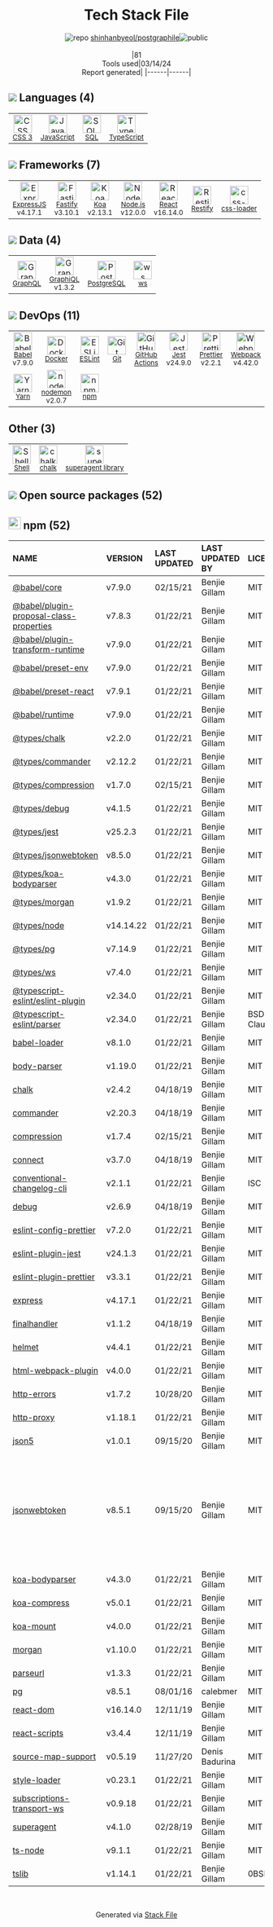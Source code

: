 <!--
&lt;--- Readme.md Snippet without images Start ---&gt;
## Tech Stack
shinhanbyeol/postgraphile is built on the following main stack:

- [JavaScript](https://developer.mozilla.org/en-US/docs/Web/JavaScript) – Languages
- [SQL](https://en.wikipedia.org/wiki/SQL) – Languages
- [TypeScript](http://www.typescriptlang.org) – Languages
- [ExpressJS](http://expressjs.com/) – Microframeworks (Backend)
- [Fastify](http://www.fastify.io/) – Microframeworks (Backend)
- [Koa](http://koajs.com/) – Microframeworks (Backend)
- [Node.js](http://nodejs.org/) – Frameworks (Full Stack)
- [React](https://reactjs.org/) – Javascript UI Libraries
- [Restify](http://restify.com/) – Microframeworks (Backend)
- [css-loader](https://github.com/webpack-contrib/css-loader) – CSS Pre-processors / Extensions
- [GraphQL](http://graphql.org/) – Query Languages
- [GraphiQL](https://github.com/graphql/graphiql) – Database Tools
- [PostgreSQL](http://www.postgresql.org/) – Databases
- [ws](https://github.com/websockets/ws) – Realtime Backend / API
- [Babel](http://babeljs.io/) – JavaScript Compilers
- [Docker](https://www.docker.com/) – Virtual Machine Platforms & Containers
- [ESLint](http://eslint.org/) – Code Review
- [GitHub Actions](https://github.com/features/actions) – Continuous Integration
- [Jest](http://facebook.github.io/jest/) – Javascript Testing Framework
- [Prettier](https://prettier.io/) – Code Review
- [Webpack](http://webpack.js.org) – JS Build Tools / JS Task Runners
- [Yarn](https://yarnpkg.com/) – Front End Package Manager
- [nodemon](http://nodemon.io/) – node.js Application Monitoring
- [Shell](https://en.wikipedia.org/wiki/Shell_script) – Shells

Full tech stack [here](/techstack.md)

&lt;--- Readme.md Snippet without images End ---&gt;

&lt;--- Readme.md Snippet with images Start ---&gt;
## Tech Stack
shinhanbyeol/postgraphile is built on the following main stack:

- <img width='25' height='25' src='https://img.stackshare.io/service/1209/javascript.jpeg' alt='JavaScript'/> [JavaScript](https://developer.mozilla.org/en-US/docs/Web/JavaScript) – Languages
- <img width='25' height='25' src='https://img.stackshare.io/service/2271/default_068d33483bba6b81ee13fbd4dc7aab9780896a54.png' alt='SQL'/> [SQL](https://en.wikipedia.org/wiki/SQL) – Languages
- <img width='25' height='25' src='https://img.stackshare.io/service/1612/bynNY5dJ.jpg' alt='TypeScript'/> [TypeScript](http://www.typescriptlang.org) – Languages
- <img width='25' height='25' src='https://img.stackshare.io/service/1163/hashtag.png' alt='ExpressJS'/> [ExpressJS](http://expressjs.com/) – Microframeworks (Backend)
- <img width='25' height='25' src='https://img.stackshare.io/service/7609/24939410.png' alt='Fastify'/> [Fastify](http://www.fastify.io/) – Microframeworks (Backend)
- <img width='25' height='25' src='https://img.stackshare.io/service/1726/5055057.png' alt='Koa'/> [Koa](http://koajs.com/) – Microframeworks (Backend)
- <img width='25' height='25' src='https://img.stackshare.io/service/1011/n1JRsFeB_400x400.png' alt='Node.js'/> [Node.js](http://nodejs.org/) – Frameworks (Full Stack)
- <img width='25' height='25' src='https://img.stackshare.io/service/1020/OYIaJ1KK.png' alt='React'/> [React](https://reactjs.org/) – Javascript UI Libraries
- <img width='25' height='25' src='https://img.stackshare.io/service/2260/AUuZro2V_400x400.png' alt='Restify'/> [Restify](http://restify.com/) – Microframeworks (Backend)
- <img width='25' height='25' src='https://img.stackshare.io/service/8074/default_d2b16fd6997fb2e164de645a34f9b8d5a880d999.png' alt='css-loader'/> [css-loader](https://github.com/webpack-contrib/css-loader) – CSS Pre-processors / Extensions
- <img width='25' height='25' src='https://img.stackshare.io/service/3820/12972006.png' alt='GraphQL'/> [GraphQL](http://graphql.org/) – Query Languages
- <img width='25' height='25' src='https://img.stackshare.io/service/7879/GraphiQL.png' alt='GraphiQL'/> [GraphiQL](https://github.com/graphql/graphiql) – Database Tools
- <img width='25' height='25' src='https://img.stackshare.io/service/1028/ASOhU5xJ.png' alt='PostgreSQL'/> [PostgreSQL](http://www.postgresql.org/) – Databases
- <img width='25' height='25' src='https://img.stackshare.io/service/11381/no-img-open-source.png' alt='ws'/> [ws](https://github.com/websockets/ws) – Realtime Backend / API
- <img width='25' height='25' src='https://img.stackshare.io/service/2739/-1wfGjNw.png' alt='Babel'/> [Babel](http://babeljs.io/) – JavaScript Compilers
- <img width='25' height='25' src='https://img.stackshare.io/service/586/n4u37v9t_400x400.png' alt='Docker'/> [Docker](https://www.docker.com/) – Virtual Machine Platforms & Containers
- <img width='25' height='25' src='https://img.stackshare.io/service/3337/Q4L7Jncy.jpg' alt='ESLint'/> [ESLint](http://eslint.org/) – Code Review
- <img width='25' height='25' src='https://img.stackshare.io/service/11563/actions.png' alt='GitHub Actions'/> [GitHub Actions](https://github.com/features/actions) – Continuous Integration
- <img width='25' height='25' src='https://img.stackshare.io/service/830/jest.png' alt='Jest'/> [Jest](http://facebook.github.io/jest/) – Javascript Testing Framework
- <img width='25' height='25' src='https://img.stackshare.io/service/7035/default_66f265943abed56bcdbfca1c866a4261b1fbb063.jpg' alt='Prettier'/> [Prettier](https://prettier.io/) – Code Review
- <img width='25' height='25' src='https://img.stackshare.io/service/1682/IMG_4636.PNG' alt='Webpack'/> [Webpack](http://webpack.js.org) – JS Build Tools / JS Task Runners
- <img width='25' height='25' src='https://img.stackshare.io/service/5848/44mC-kJ3.jpg' alt='Yarn'/> [Yarn](https://yarnpkg.com/) – Front End Package Manager
- <img width='25' height='25' src='https://img.stackshare.io/service/5577/preview.png' alt='nodemon'/> [nodemon](http://nodemon.io/) – node.js Application Monitoring
- <img width='25' height='25' src='https://img.stackshare.io/service/4631/default_c2062d40130562bdc836c13dbca02d318205a962.png' alt='Shell'/> [Shell](https://en.wikipedia.org/wiki/Shell_script) – Shells

Full tech stack [here](/techstack.md)

&lt;--- Readme.md Snippet with images End ---&gt;
-->
<div align="center">

# Tech Stack File
![](https://img.stackshare.io/repo.svg "repo") [shinhanbyeol/postgraphile](https://github.com/shinhanbyeol/postgraphile)![](https://img.stackshare.io/public_badge.svg "public")
<br/><br/>
|81<br/>Tools used|03/14/24 <br/>Report generated|
|------|------|
</div>

## <img src='https://img.stackshare.io/languages.svg'/> Languages (4)
<table><tr>
  <td align='center'>
  <img width='36' height='36' src='https://img.stackshare.io/service/6727/css.png' alt='CSS 3'>
  <br>
  <sub><a href="https://developer.mozilla.org/en-US/docs/Web/CSS/CSS3">CSS 3</a></sub>
  <br>
  <sub></sub>
</td>

<td align='center'>
  <img width='36' height='36' src='https://img.stackshare.io/service/1209/javascript.jpeg' alt='JavaScript'>
  <br>
  <sub><a href="https://developer.mozilla.org/en-US/docs/Web/JavaScript">JavaScript</a></sub>
  <br>
  <sub></sub>
</td>

<td align='center'>
  <img width='36' height='36' src='https://img.stackshare.io/service/2271/default_068d33483bba6b81ee13fbd4dc7aab9780896a54.png' alt='SQL'>
  <br>
  <sub><a href="https://en.wikipedia.org/wiki/SQL">SQL</a></sub>
  <br>
  <sub></sub>
</td>

<td align='center'>
  <img width='36' height='36' src='https://img.stackshare.io/service/1612/bynNY5dJ.jpg' alt='TypeScript'>
  <br>
  <sub><a href="http://www.typescriptlang.org">TypeScript</a></sub>
  <br>
  <sub></sub>
</td>

</tr>
</table>

## <img src='https://img.stackshare.io/frameworks.svg'/> Frameworks (7)
<table><tr>
  <td align='center'>
  <img width='36' height='36' src='https://img.stackshare.io/service/1163/hashtag.png' alt='ExpressJS'>
  <br>
  <sub><a href="http://expressjs.com/">ExpressJS</a></sub>
  <br>
  <sub>v4.17.1</sub>
</td>

<td align='center'>
  <img width='36' height='36' src='https://img.stackshare.io/service/7609/24939410.png' alt='Fastify'>
  <br>
  <sub><a href="http://www.fastify.io/">Fastify</a></sub>
  <br>
  <sub>v3.10.1</sub>
</td>

<td align='center'>
  <img width='36' height='36' src='https://img.stackshare.io/service/1726/5055057.png' alt='Koa'>
  <br>
  <sub><a href="http://koajs.com/">Koa</a></sub>
  <br>
  <sub>v2.13.1</sub>
</td>

<td align='center'>
  <img width='36' height='36' src='https://img.stackshare.io/service/1011/n1JRsFeB_400x400.png' alt='Node.js'>
  <br>
  <sub><a href="http://nodejs.org/">Node.js</a></sub>
  <br>
  <sub>v12.0.0</sub>
</td>

<td align='center'>
  <img width='36' height='36' src='https://img.stackshare.io/service/1020/OYIaJ1KK.png' alt='React'>
  <br>
  <sub><a href="https://reactjs.org/">React</a></sub>
  <br>
  <sub>v16.14.0</sub>
</td>

<td align='center'>
  <img width='36' height='36' src='https://img.stackshare.io/service/2260/AUuZro2V_400x400.png' alt='Restify'>
  <br>
  <sub><a href="http://restify.com/">Restify</a></sub>
  <br>
  <sub></sub>
</td>

<td align='center'>
  <img width='36' height='36' src='https://img.stackshare.io/service/8074/default_d2b16fd6997fb2e164de645a34f9b8d5a880d999.png' alt='css-loader'>
  <br>
  <sub><a href="https://github.com/webpack-contrib/css-loader">css-loader</a></sub>
  <br>
  <sub></sub>
</td>

</tr>
</table>

## <img src='https://img.stackshare.io/databases.svg'/> Data (4)
<table><tr>
  <td align='center'>
  <img width='36' height='36' src='https://img.stackshare.io/service/3820/12972006.png' alt='GraphQL'>
  <br>
  <sub><a href="http://graphql.org/">GraphQL</a></sub>
  <br>
  <sub></sub>
</td>

<td align='center'>
  <img width='36' height='36' src='https://img.stackshare.io/service/7879/GraphiQL.png' alt='GraphiQL'>
  <br>
  <sub><a href="https://github.com/graphql/graphiql">GraphiQL</a></sub>
  <br>
  <sub>v1.3.2</sub>
</td>

<td align='center'>
  <img width='36' height='36' src='https://img.stackshare.io/service/1028/ASOhU5xJ.png' alt='PostgreSQL'>
  <br>
  <sub><a href="http://www.postgresql.org/">PostgreSQL</a></sub>
  <br>
  <sub></sub>
</td>

<td align='center'>
  <img width='36' height='36' src='https://img.stackshare.io/service/11381/no-img-open-source.png' alt='ws'>
  <br>
  <sub><a href="https://github.com/websockets/ws">ws</a></sub>
  <br>
  <sub></sub>
</td>

</tr>
</table>

## <img src='https://img.stackshare.io/devops.svg'/> DevOps (11)
<table><tr>
  <td align='center'>
  <img width='36' height='36' src='https://img.stackshare.io/service/2739/-1wfGjNw.png' alt='Babel'>
  <br>
  <sub><a href="http://babeljs.io/">Babel</a></sub>
  <br>
  <sub>v7.9.0</sub>
</td>

<td align='center'>
  <img width='36' height='36' src='https://img.stackshare.io/service/586/n4u37v9t_400x400.png' alt='Docker'>
  <br>
  <sub><a href="https://www.docker.com/">Docker</a></sub>
  <br>
  <sub></sub>
</td>

<td align='center'>
  <img width='36' height='36' src='https://img.stackshare.io/service/3337/Q4L7Jncy.jpg' alt='ESLint'>
  <br>
  <sub><a href="http://eslint.org/">ESLint</a></sub>
  <br>
  <sub></sub>
</td>

<td align='center'>
  <img width='36' height='36' src='https://img.stackshare.io/service/1046/git.png' alt='Git'>
  <br>
  <sub><a href="http://git-scm.com/">Git</a></sub>
  <br>
  <sub></sub>
</td>

<td align='center'>
  <img width='36' height='36' src='https://img.stackshare.io/service/11563/actions.png' alt='GitHub Actions'>
  <br>
  <sub><a href="https://github.com/features/actions">GitHub Actions</a></sub>
  <br>
  <sub></sub>
</td>

<td align='center'>
  <img width='36' height='36' src='https://img.stackshare.io/service/830/jest.png' alt='Jest'>
  <br>
  <sub><a href="http://facebook.github.io/jest/">Jest</a></sub>
  <br>
  <sub>v24.9.0</sub>
</td>

<td align='center'>
  <img width='36' height='36' src='https://img.stackshare.io/service/7035/default_66f265943abed56bcdbfca1c866a4261b1fbb063.jpg' alt='Prettier'>
  <br>
  <sub><a href="https://prettier.io/">Prettier</a></sub>
  <br>
  <sub>v2.2.1</sub>
</td>

<td align='center'>
  <img width='36' height='36' src='https://img.stackshare.io/service/1682/IMG_4636.PNG' alt='Webpack'>
  <br>
  <sub><a href="http://webpack.js.org">Webpack</a></sub>
  <br>
  <sub>v4.42.0</sub>
</td>

</tr>
<tr>
  <td align='center'>
  <img width='36' height='36' src='https://img.stackshare.io/service/5848/44mC-kJ3.jpg' alt='Yarn'>
  <br>
  <sub><a href="https://yarnpkg.com/">Yarn</a></sub>
  <br>
  <sub></sub>
</td>

<td align='center'>
  <img width='36' height='36' src='https://img.stackshare.io/service/5577/preview.png' alt='nodemon'>
  <br>
  <sub><a href="http://nodemon.io/">nodemon</a></sub>
  <br>
  <sub>v2.0.7</sub>
</td>

<td align='center'>
  <img width='36' height='36' src='https://img.stackshare.io/service/1120/lejvzrnlpb308aftn31u.png' alt='npm'>
  <br>
  <sub><a href="https://www.npmjs.com/">npm</a></sub>
  <br>
  <sub></sub>
</td>

</tr>
</table>

## Other (3)
<table><tr>
  <td align='center'>
  <img width='36' height='36' src='https://img.stackshare.io/service/4631/default_c2062d40130562bdc836c13dbca02d318205a962.png' alt='Shell'>
  <br>
  <sub><a href="https://en.wikipedia.org/wiki/Shell_script">Shell</a></sub>
  <br>
  <sub></sub>
</td>

<td align='center'>
  <img width='36' height='36' src='https://img.stackshare.io/service/8072/13122722.png' alt='chalk'>
  <br>
  <sub><a href="https://github.com/chalk/chalk">chalk</a></sub>
  <br>
  <sub></sub>
</td>

<td align='center'>
  <img width='36' height='36' src='https://img.stackshare.io/service/8032/pBeeJQDQ_normal.png' alt='superagent library'>
  <br>
  <sub><a href="https://visionmedia.github.io/superagent/">superagent library</a></sub>
  <br>
  <sub></sub>
</td>

</tr>
</table>


## <img src='https://img.stackshare.io/group.svg' /> Open source packages (52)</h2>

## <img width='24' height='24' src='https://img.stackshare.io/service/1120/lejvzrnlpb308aftn31u.png'/> npm (52)

|NAME|VERSION|LAST UPDATED|LAST UPDATED BY|LICENSE|VULNERABILITIES|
|:------|:------|:------|:------|:------|:------|
|[@babel/core](https://www.npmjs.com/@babel/core)|v7.9.0|02/15/21|Benjie Gillam |MIT|N/A|
|[@babel/plugin-proposal-class-properties](https://www.npmjs.com/@babel/plugin-proposal-class-properties)|v7.8.3|01/22/21|Benjie Gillam |MIT|N/A|
|[@babel/plugin-transform-runtime](https://www.npmjs.com/@babel/plugin-transform-runtime)|v7.9.0|01/22/21|Benjie Gillam |MIT|N/A|
|[@babel/preset-env](https://www.npmjs.com/@babel/preset-env)|v7.9.0|01/22/21|Benjie Gillam |MIT|N/A|
|[@babel/preset-react](https://www.npmjs.com/@babel/preset-react)|v7.9.1|01/22/21|Benjie Gillam |MIT|N/A|
|[@babel/runtime](https://www.npmjs.com/@babel/runtime)|v7.9.0|01/22/21|Benjie Gillam |MIT|N/A|
|[@types/chalk](https://www.npmjs.com/@types/chalk)|v2.2.0|01/22/21|Benjie Gillam |MIT|N/A|
|[@types/commander](https://www.npmjs.com/@types/commander)|v2.12.2|01/22/21|Benjie Gillam |MIT|N/A|
|[@types/compression](https://www.npmjs.com/@types/compression)|v1.7.0|02/15/21|Benjie Gillam |MIT|N/A|
|[@types/debug](https://www.npmjs.com/@types/debug)|v4.1.5|01/22/21|Benjie Gillam |MIT|N/A|
|[@types/jest](https://www.npmjs.com/@types/jest)|v25.2.3|01/22/21|Benjie Gillam |MIT|N/A|
|[@types/jsonwebtoken](https://www.npmjs.com/@types/jsonwebtoken)|v8.5.0|01/22/21|Benjie Gillam |MIT|N/A|
|[@types/koa-bodyparser](https://www.npmjs.com/@types/koa-bodyparser)|v4.3.0|01/22/21|Benjie Gillam |MIT|N/A|
|[@types/morgan](https://www.npmjs.com/@types/morgan)|v1.9.2|01/22/21|Benjie Gillam |MIT|N/A|
|[@types/node](https://www.npmjs.com/@types/node)|v14.14.22|01/22/21|Benjie Gillam |MIT|N/A|
|[@types/pg](https://www.npmjs.com/@types/pg)|v7.14.9|01/22/21|Benjie Gillam |MIT|N/A|
|[@types/ws](https://www.npmjs.com/@types/ws)|v7.4.0|01/22/21|Benjie Gillam |MIT|N/A|
|[@typescript-eslint/eslint-plugin](https://www.npmjs.com/@typescript-eslint/eslint-plugin)|v2.34.0|01/22/21|Benjie Gillam |MIT|N/A|
|[@typescript-eslint/parser](https://www.npmjs.com/@typescript-eslint/parser)|v2.34.0|01/22/21|Benjie Gillam |BSD-2-Clause|N/A|
|[babel-loader](https://www.npmjs.com/babel-loader)|v8.1.0|01/22/21|Benjie Gillam |MIT|N/A|
|[body-parser](https://www.npmjs.com/body-parser)|v1.19.0|01/22/21|Benjie Gillam |MIT|N/A|
|[chalk](https://www.npmjs.com/chalk)|v2.4.2|04/18/19|Benjie Gillam |MIT|N/A|
|[commander](https://www.npmjs.com/commander)|v2.20.3|04/18/19|Benjie Gillam |MIT|N/A|
|[compression](https://www.npmjs.com/compression)|v1.7.4|02/15/21|Benjie Gillam |MIT|N/A|
|[connect](https://www.npmjs.com/connect)|v3.7.0|04/18/19|Benjie Gillam |MIT|N/A|
|[conventional-changelog-cli](https://www.npmjs.com/conventional-changelog-cli)|v2.1.1|01/22/21|Benjie Gillam |ISC|N/A|
|[debug](https://www.npmjs.com/debug)|v2.6.9|04/18/19|Benjie Gillam |MIT|N/A|
|[eslint-config-prettier](https://www.npmjs.com/eslint-config-prettier)|v7.2.0|01/22/21|Benjie Gillam |MIT|N/A|
|[eslint-plugin-jest](https://www.npmjs.com/eslint-plugin-jest)|v24.1.3|01/22/21|Benjie Gillam |MIT|N/A|
|[eslint-plugin-prettier](https://www.npmjs.com/eslint-plugin-prettier)|v3.3.1|01/22/21|Benjie Gillam |MIT|N/A|
|[express](https://www.npmjs.com/express)|v4.17.1|01/22/21|Benjie Gillam |MIT|[CVE-2022-24999](https://github.com/advisories/GHSA-hrpp-h998-j3pp) (High)|
|[finalhandler](https://www.npmjs.com/finalhandler)|v1.1.2|04/18/19|Benjie Gillam |MIT|N/A|
|[helmet](https://www.npmjs.com/helmet)|v4.4.1|01/22/21|Benjie Gillam |MIT|N/A|
|[html-webpack-plugin](https://www.npmjs.com/html-webpack-plugin)|v4.0.0|01/22/21|Benjie Gillam |MIT|N/A|
|[http-errors](https://www.npmjs.com/http-errors)|v1.7.2|10/28/20|Benjie Gillam |MIT|N/A|
|[http-proxy](https://www.npmjs.com/http-proxy)|v1.18.1|01/22/21|Benjie Gillam |MIT|N/A|
|[json5](https://www.npmjs.com/json5)|v1.0.1|09/15/20|Benjie Gillam |MIT|[CVE-2022-46175](https://github.com/advisories/GHSA-9c47-m6qq-7p4h) (High)|
|[jsonwebtoken](https://www.npmjs.com/jsonwebtoken)|v8.5.1|09/15/20|Benjie Gillam |MIT|[CVE-2022-23529](https://github.com/advisories/GHSA-27h2-hvpr-p74q) (High)<br/>[CVE-2022-23539](https://github.com/advisories/GHSA-8cf7-32gw-wr33) (Moderate)<br/>[CVE-2022-23540](https://github.com/advisories/GHSA-qwph-4952-7xr6) (Moderate)<br/>[CVE-2022-23541](https://github.com/advisories/GHSA-hjrf-2m68-5959) (Moderate)|
|[koa-bodyparser](https://www.npmjs.com/koa-bodyparser)|v4.3.0|01/22/21|Benjie Gillam |MIT|N/A|
|[koa-compress](https://www.npmjs.com/koa-compress)|v5.0.1|01/22/21|Benjie Gillam |MIT|N/A|
|[koa-mount](https://www.npmjs.com/koa-mount)|v4.0.0|01/22/21|Benjie Gillam |MIT|N/A|
|[morgan](https://www.npmjs.com/morgan)|v1.10.0|01/22/21|Benjie Gillam |MIT|N/A|
|[parseurl](https://www.npmjs.com/parseurl)|v1.3.3|01/22/21|Benjie Gillam |MIT|N/A|
|[pg](https://www.npmjs.com/pg)|v8.5.1|08/01/16|calebmer |MIT|N/A|
|[react-dom](https://www.npmjs.com/react-dom)|v16.14.0|12/11/19|Benjie Gillam |MIT|N/A|
|[react-scripts](https://www.npmjs.com/react-scripts)|v3.4.4|12/11/19|Benjie Gillam |MIT|N/A|
|[source-map-support](https://www.npmjs.com/source-map-support)|v0.5.19|11/27/20|Denis Badurina |MIT|N/A|
|[style-loader](https://www.npmjs.com/style-loader)|v0.23.1|01/22/21|Benjie Gillam |MIT|N/A|
|[subscriptions-transport-ws](https://www.npmjs.com/subscriptions-transport-ws)|v0.9.18|01/22/21|Benjie Gillam |MIT|N/A|
|[superagent](https://www.npmjs.com/superagent)|v4.1.0|02/28/19|Benjie Gillam |MIT|N/A|
|[ts-node](https://www.npmjs.com/ts-node)|v9.1.1|01/22/21|Benjie Gillam |MIT|N/A|
|[tslib](https://www.npmjs.com/tslib)|v1.14.1|01/22/21|Benjie Gillam |0BSD|N/A|

<br/>
<div align='center'>

Generated via [Stack File](https://github.com/marketplace/stack-file)
